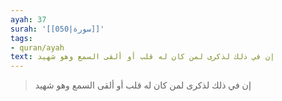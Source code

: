 ```yaml
---
ayah: 37
surah: '[[050|سورة]]'
tags:
- quran/ayah
text: إن في ذلك لذكرى لمن كان له قلب أو ألقى السمع وهو شهيد
---
```

> إن في ذلك لذكرى لمن كان له قلب أو ألقى السمع وهو شهيد
